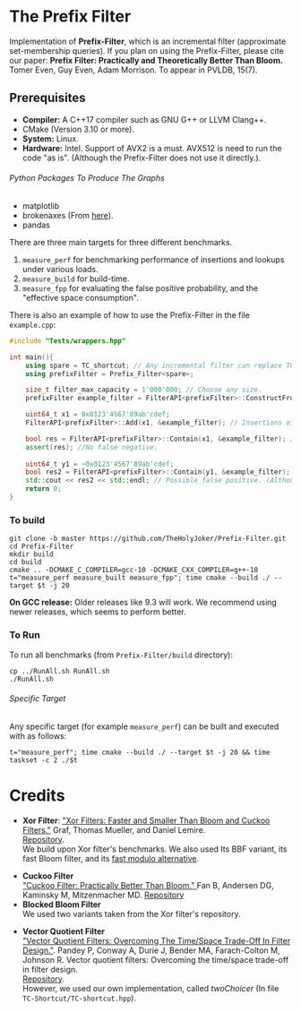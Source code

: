 # The Prefix Filter

Implementation of **Prefix-Filter**, which is an incremental filter (approximate set-membership queries).
If you plan on using the Prefix-Filter, please cite our paper:
**Prefix Filter: Practically and Theoretically Better Than Bloom.** Tomer Even, Guy Even, Adam Morrison.
To appear in PVLDB, 15(7).
## Prerequisites

- **Compiler:** A C++17 compiler such as GNU G++ or LLVM Clang++.
- CMake (Version 3.10 or more).
- **System:** Linux.
- **Hardware:** Intel. Support of AVX2 is a must. AVX512 is need to run the code "as is". (Although the Prefix-Filter does not use it directly.).

###### Python Packages To Produce The Graphs

- matplotlib
- brokenaxes (From [here](https://github.com/bendichter/brokenaxes)).
- pandas


<!-- ###### Optional - Perf Event Wrapper.
- **Root Access:** Using the linux perf event wrapper (Link: [viktorleis/perfevent](https://github.com/viktorleis/perfevent)) requires root access.
# How To Use -->

There are three main targets for three different benchmarks.

1) `measure_perf` for benchmarking performance of insertions and lookups under various loads.
2) `measure_build` for build-time.
3) `measure_fpp` for evaluating the false positive probability, and the "effective space consumption".

There is also an example of how to use the Prefix-Filter in the file `example.cpp`:
```cpp
#include "Tests/wrappers.hpp"

int main(){
    using spare = TC_shortcut; // Any incremental filter can replace TC_shortcut.
    using prefixFilter = Prefix_Filter<spare>; 

    size_t filter_max_capacity = 1'000'000; // Choose any size.
    prefixFilter example_filter = FilterAPI<prefixFilter>::ConstructFromAddCount(filter_max_capacity);

    uint64_t x1 = 0x0123'4567'89ab'cdef;
    FilterAPI<prefixFilter>::Add(x1, &example_filter); // Insertions of an item x1. Insertion can be performed only one step at a time.

    bool res = FilterAPI<prefixFilter>::Contain(x1, &example_filter); // Lookup of x1.
    assert(res); //No false negative.
    
    uint64_t y1 = ~0x0123'4567'89ab'cdef;
    bool res2 = FilterAPI<prefixFilter>::Contain(y1, &example_filter); // Lookup of y1.
    std::cout << res2 << std::endl; // Possible false positive. (Although with one item in the filter, this is highly unlikely.)
    return 0;
}
```

### To build

```
git clone -b master https://github.com/TheHolyJoker/Prefix-Filter.git
cd Prefix-Filter
mkdir build
cd build
cmake .. -DCMAKE_C_COMPILER=gcc-10 -DCMAKE_CXX_COMPILER=g++-10
t="measure_perf measure_built measure_fpp"; time cmake --build ./ --target $t -j 20
```
**On GCC release:** Older releases like 9.3 will work. We recommend using newer releases, which seems to perform better.
### To Run

To run all benchmarks (from `Prefix-Filter/build` directory):
```
cp ../RunAll.sh RunAll.sh 
./RunAll.sh
```

<!-- If you are planning on using the perf event wrapper, the last line should run with root privilege: `sudo ./RunAll.sh` -->
###### Specific Target

Any specific target (for example `measure_perf`) can be built and executed with as follows:
```
t="measure_perf"; time cmake --build ./ --target $t -j 20 && time taskset -c 2 ./$t 
```

<!-- If you are planning on using the perf event wrapper, then use `sudo` after the `&&`.
For running on different core than `2`, line 78 in `Tests/PerfEvent.hpp` should be changed. -->

# Credits

- **Xor Filter**:
["Xor Filters: Faster and Smaller Than Bloom and Cuckoo
Filters."](https://arxiv.org/pdf/1912.08258.pdf)
Graf, Thomas Mueller, and Daniel Lemire. \
[Repository](https://github.com/FastFilter/fastfilter_cpp).\
We build upon Xor filter's benchmarks.
We also used Its BBF variant, its fast Bloom filter, and its [fast modulo alternative](https://lemire.me/blog/2016/06/27/a-fast-alternative-to-the-modulo-reduction/).
<!-- ---
We Integrated a perf event wrapper taken from [viktorleis/perfevent](https://github.com/viktorleis/perfevent). This requires running the code as root.

--- -->
- **Cuckoo Filter** \
["Cuckoo Filter: Practically Better Than Bloom." ](https://www.cs.cmu.edu/~dga/papers/cuckoo-conext2014.pdf) Fan B, Andersen DG, Kaminsky M, Mitzenmacher MD.
[Repository](https://github.com/efficient/cuckoofilter)
- **Blocked Bloom Filter**\
We used two variants taken from the Xor filter's repository.
<!-- One taken from Impala repository, one from Xor filter's repository, and we also implemented another one, using AVX512 instructions, which is build upon the Xor filter's variant. -->
<!-- --- -->
- **Vector Quotient Filter**\
["Vector Quotient Filters: Overcoming The Time/Space Trade-Off In Filter Design."](https://research.vmware.com/files/attachments/0/0/0/0/1/4/7/sigmod21.pdf). Pandey P, Conway A, Durie J, Bender MA, Farach-Colton M, Johnson R. Vector quotient filters: Overcoming the time/space trade-off in filter design.\
[Repository](https://github.com/splatlab/vqf).\
However, we used our own implementation, called *twoChoicer* (In file `TC-Shortcut/TC-shortcut.hpp`).
